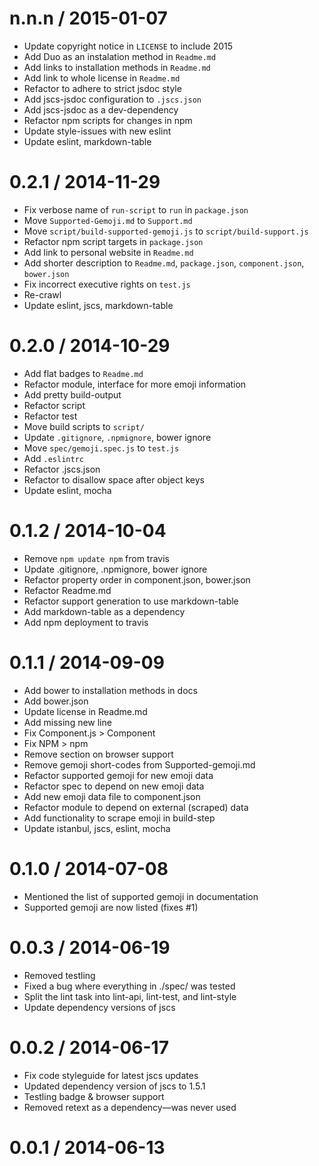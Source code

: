 
n.n.n / 2015-01-07
==================

  * Update copyright notice in `LICENSE` to include 2015
  * Add Duo as an instalation method in `Readme.md`
  * Add links to installation methods in `Readme.md`
  * Add link to whole license in `Readme.md`
  * Refactor to adhere to strict jsdoc style
  * Add jscs-jsdoc configuration to `.jscs.json`
  * Add jscs-jsdoc as a dev-dependency
  * Refactor npm scripts for changes in npm
  * Update style-issues with new eslint
  * Update eslint, markdown-table

0.2.1 / 2014-11-29
==================

 * Fix verbose name of `run-script` to `run` in `package.json`
 * Move `Supported-Gemoji.md` to `Support.md`
 * Move `script/build-supported-gemoji.js` to `script/build-support.js`
 * Refactor npm script targets in `package.json`
 * Add link to personal website in `Readme.md`
 * Add shorter description to `Readme.md`, `package.json`, `component.json`, `bower.json`
 * Fix incorrect executive rights on `test.js`
 * Re-crawl
 * Update eslint, jscs, markdown-table

0.2.0 / 2014-10-29
==================

 * Add flat badges to `Readme.md`
 * Refactor module, interface for more emoji information
 * Add pretty build-output
 * Refactor script
 * Refactor test
 * Move build scripts to `script/`
 * Update `.gitignore`, `.npmignore`, bower ignore
 * Move `spec/gemoji.spec.js` to `test.js`
 * Add `.eslintrc`
 * Refactor .jscs.json
 * Refactor to disallow space after object keys
 * Update eslint, mocha

0.1.2 / 2014-10-04
==================

 * Remove `npm update npm` from travis
 * Update .gitignore, .npmignore, bower ignore
 * Refactor property order in component.json, bower.json
 * Refactor Readme.md
 * Refactor support generation to use markdown-table
 * Add markdown-table as a dependency
 * Add npm deployment to travis

0.1.1 / 2014-09-09
==================

 * Add bower to installation methods in docs
 * Add bower.json
 * Update license in Readme.md
 * Add missing new line
 * Fix Component.js > Component
 * Fix NPM > npm
 * Remove section on browser support
 * Remove gemoji short-codes from Supported-gemoji.md
 * Refactor supported gemoji for new emoji data
 * Refactor spec to depend on new emoji data
 * Add new emoji data file to component.json
 * Refactor module to depend on external (scraped) data
 * Add functionality to scrape emoji in build-step
 * Update istanbul, jscs, eslint, mocha

0.1.0 / 2014-07-08
==================

 * Mentioned the list of supported gemoji in documentation
 * Supported gemoji are now listed (fixes #1)

0.0.3 / 2014-06-19
==================

 * Removed testling
 * Fixed a bug where everything in ./spec/ was tested
 * Split the lint task into lint-api, lint-test, and lint-style
 * Update dependency versions of jscs

0.0.2 / 2014-06-17
==================

 * Fix code styleguide for latest jscs updates
 * Updated dependency version of jscs to 1.5.1
 * Testling badge & browser support
 * Removed retext as a dependency—was never used

0.0.1 / 2014-06-13
==================
